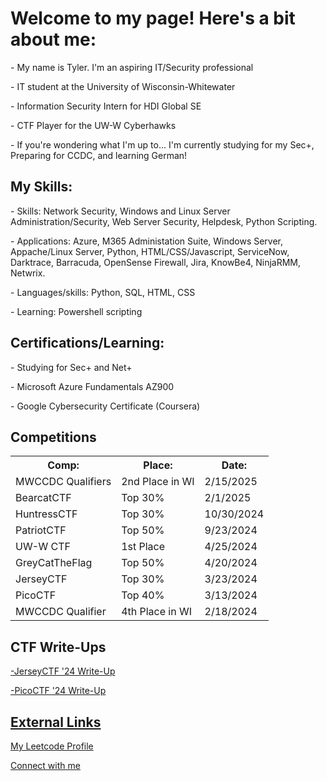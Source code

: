 <h1>Welcome to my page! Here's a bit about me:</h1>
<p>- My name is Tyler. I'm an aspiring IT/Security professional </p>
<p>- IT student at the University of Wisconsin-Whitewater </p>
<p>- Information Security Intern for HDI Global SE</p>
<p>- CTF Player for the UW-W Cyberhawks</p>
<p>- If you're wondering what I'm up to... I'm currently studying for my Sec+, Preparing for CCDC, and learning German!</p>
<h2>My Skills:</h2>
<p>- Skills: Network Security, Windows and Linux Server Administration/Security, Web Server Security, Helpdesk, Python Scripting.</p>
<p>- Applications: Azure, M365 Administation Suite, Windows Server, Appache/Linux Server, Python, HTML/CSS/Javascript, ServiceNow, Darktrace, Barracuda, OpenSense Firewall, Jira, KnowBe4, NinjaRMM, Netwrix. </p>
<p>- Languages/skills: Python, SQL, HTML, CSS</p>
<p>- Learning: Powershell scripting</p>
<h2>Certifications/Learning:</h2>
<p>- Studying for Sec+ and Net+
<p>- Microsoft Azure Fundamentals AZ900 </p>
<p>- Google Cybersecurity Certificate (Coursera) </p>
<h2>Competitions</h2>
<table>
  <tr>
    <th>Comp:</th>
    <th>Place:</th>
    <th>Date:</th>
  </tr>
    <tr>
    <td>MWCCDC Qualifiers</td>
    <td>2nd Place in WI</td>
    <td>2/15/2025</td>
  </tr>
  <tr>
    <td>BearcatCTF</td>
    <td>Top 30%</td>
    <td>2/1/2025</td>
  </tr>
  <tr>
    <td>HuntressCTF</td>
    <td>Top 30%</td>
    <td>10/30/2024</td>
  </tr>
  <tr>
    <td>PatriotCTF</td>
    <td>Top 50%</td>
    <td>9/23/2024</td>
  </tr>
  <tr>
    <td>UW-W CTF</td>
    <td>1st Place</td>
    <td>4/25/2024</td>
  </tr>
  <tr>
    <td>GreyCatTheFlag</td>
    <td>Top 50%</td>
    <td>4/20/2024</td>
  </tr>
  <tr>
    <td>JerseyCTF</td>
    <td>Top 30%</td>
    <td>3/23/2024</td>
  </tr>
  <tr>
    <td>PicoCTF</td>
    <td>Top 40%</td>
    <td>3/13/2024</td>
  </tr>
    <tr>
    <td>MWCCDC Qualifier</td>
    <td>4th Place in WI</td>
    <td>2/18/2024</td>
  </tr>
</table>

<h2>CTF Write-Ups</h2>
<p><a href="https://github.com/bbunny27/JerseyCTF2024_WriteUps">-JerseyCTF '24 Write-Up</a></p>
<p><a href="https://github.com/bbunny27/PicoCTFWriteUp2024">-PicoCTF '24 Write-Up</p>
<h2>External Links</h2>
<p><a href="https://leetcode.com/bbunny27/">My Leetcode Profile</a></p>
<p><a href="https://www.linkedin.com/in/tylerdeal27">Connect with me</a></p>
